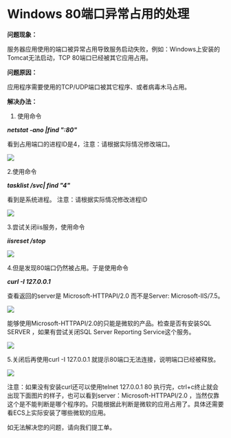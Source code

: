 # Windows 80端口异常占用的处理
**问题现象：**

服务器应用使用的端口被异常占用导致服务启动失败，例如：Windows上安装的Tomcat无法启动，TCP 80端口已经被其它应用占用。



**问题原因：**

应用程序需要使用的TCP/UDP端口被其它程序、或者病毒木马占用。



**解决办法：**

1. 使用命令

***netstat -ano |find ":80"***

看到占用端口的进程ID是4，注意：请根据实际情况修改端口。

![](https://github.com/jdcloudcom/cn/blob/edit/image/Elastic-Compute/Virtual-Machine/Windows/Windows%2080%E7%AB%AF%E5%8F%A3%E5%BC%82%E5%B8%B8%E5%8D%A0%E7%94%A8%E7%9A%84%E5%A4%84%E7%90%8601.png)

2.使用命令


***tasklist /svc| find "4"***

看到是系统进程。 注意：请根据实际情况修改进程ID

![](https://github.com/jdcloudcom/cn/blob/edit/image/Elastic-Compute/Virtual-Machine/Windows/Windows%2080%E7%AB%AF%E5%8F%A3%E5%BC%82%E5%B8%B8%E5%8D%A0%E7%94%A8%E7%9A%84%E5%A4%84%E7%90%8602.png)

3.尝试关闭iis服务，使用命令


***iisreset /stop***

![](https://github.com/jdcloudcom/cn/blob/edit/image/Elastic-Compute/Virtual-Machine/Windows/Windows%2080%E7%AB%AF%E5%8F%A3%E5%BC%82%E5%B8%B8%E5%8D%A0%E7%94%A8%E7%9A%84%E5%A4%84%E7%90%8603.png)

4.但是发现80端口仍然被占用。于是使用命令  


***curl -I 127.0.0.1***

查看返回的server是 Microsoft-HTTPAPI/2.0 而不是Server: Microsoft-IIS/7.5。

![](https://github.com/jdcloudcom/cn/blob/edit/image/Elastic-Compute/Virtual-Machine/Windows/Windows%2080%E7%AB%AF%E5%8F%A3%E5%BC%82%E5%B8%B8%E5%8D%A0%E7%94%A8%E7%9A%84%E5%A4%84%E7%90%8604.png)

能够使用Microsoft-HTTPAPI/2.0的只能是微软的产品。检查是否有安装SQL SERVER ，如果有尝试关闭SQL Server Reporting Service这个服务。

![](https://github.com/jdcloudcom/cn/blob/edit/image/Elastic-Compute/Virtual-Machine/Windows/Windows%2080%E7%AB%AF%E5%8F%A3%E5%BC%82%E5%B8%B8%E5%8D%A0%E7%94%A8%E7%9A%84%E5%A4%84%E7%90%8605.png)

5.关闭后再使用curl -I 127.0.0.1 就提示80端口无法连接，说明端口已经被释放。

![](https://github.com/jdcloudcom/cn/blob/edit/image/Elastic-Compute/Virtual-Machine/Windows/Windows%2080%E7%AB%AF%E5%8F%A3%E5%BC%82%E5%B8%B8%E5%8D%A0%E7%94%A8%E7%9A%84%E5%A4%84%E7%90%8606.png)

注意：如果没有安装curl还可以使用telnet 127.0.0.1 80 执行完，ctrl+c终止就会出现下面图片的样子，也可以看到server：Microsoft-HTTPAPI/2.0 ，当然仅靠这个是不能判断是哪个程序的。只能根据此判断是微软的应用占用了。具体还需要看ECS上实际安装了哪些微软的应用。



如无法解决您的问题，请向我们提工单。
